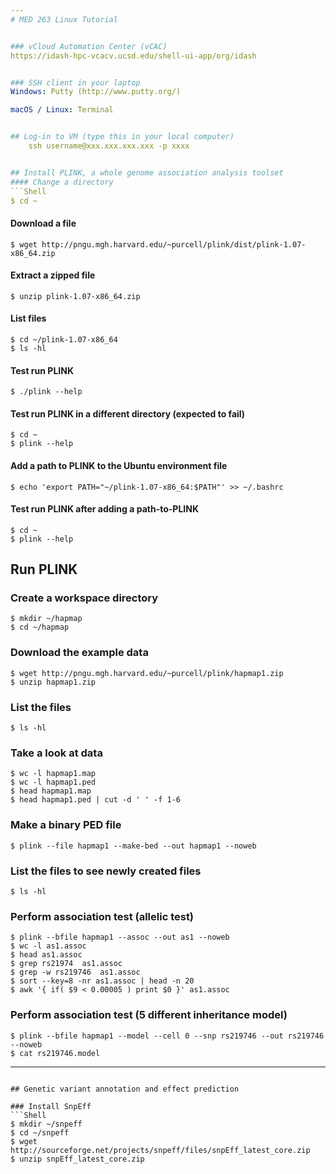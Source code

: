 ```yaml
---
# MED 263 Linux Tutorial


### vCloud Automation Center (vCAC)
https://idash-hpc-vcacv.ucsd.edu/shell-ui-app/org/idash


### SSH client in your laptop
Windows: Putty (http://www.putty.org/)

macOS / Linux: Terminal


## Log-in to VM (type this in your local computer)
    ssh username@xxx.xxx.xxx.xxx -p xxxx 


## Install PLINK, a whole genome association analysis toolset
#### Change a directory
```Shell
$ cd ~ 
```
#### Download a file 
```Shell
$ wget http://pngu.mgh.harvard.edu/~purcell/plink/dist/plink-1.07-x86_64.zip
```

#### Extract a zipped file
```Shell
$ unzip plink-1.07-x86_64.zip
```

#### List files
```Shell
$ cd ~/plink-1.07-x86_64
$ ls -hl
```

#### Test run PLINK 
```Shell
$ ./plink --help 
```

#### Test run PLINK in a different directory (expected to fail)
```Shell
$ cd ~
$ plink --help 
```

#### Add a path to PLINK to the Ubuntu environment file
```Shell
$ echo 'export PATH="~/plink-1.07-x86_64:$PATH"' >> ~/.bashrc 
```

#### Test run PLINK after adding a path-to-PLINK
```Shell
$ cd ~
$ plink --help 
```






## Run PLINK

### Create a workspace directory
```Shell
$ mkdir ~/hapmap
$ cd ~/hapmap
```

### Download the example data
```Shell
$ wget http://pngu.mgh.harvard.edu/~purcell/plink/hapmap1.zip
$ unzip hapmap1.zip
```

### List the files
```Shell
$ ls -hl
```

### Take a look at data
```Shell
$ wc -l hapmap1.map
$ wc -l hapmap1.ped
$ head hapmap1.map
$ head hapmap1.ped | cut -d ' ' -f 1-6
```

### Make a binary PED file
```Shell
$ plink --file hapmap1 --make-bed --out hapmap1 --noweb
```

### List the files to see newly created files
```Shell
$ ls -hl
```

### Perform association test (allelic test)
```Shell
$ plink --bfile hapmap1 --assoc --out as1 --noweb
$ wc -l as1.assoc
$ head as1.assoc
$ grep rs21974  as1.assoc
$ grep -w rs219746  as1.assoc
$ sort --key=8 -nr as1.assoc | head -n 20
$ awk '{ if( $9 < 0.00005 ) print $0 }' as1.assoc 
```
### Perform association test (5 different inheritance model)
```Shell
$ plink --bfile hapmap1 --model --cell 0 --snp rs219746 --out rs219746 --noweb 
$ cat rs219746.model
```


---
```

## Genetic variant annotation and effect prediction 

### Install SnpEff
```Shell
$ mkdir ~/snpeff
$ cd ~/snpeff
$ wget http://sourceforge.net/projects/snpeff/files/snpEff_latest_core.zip
$ unzip snpEff_latest_core.zip
```

